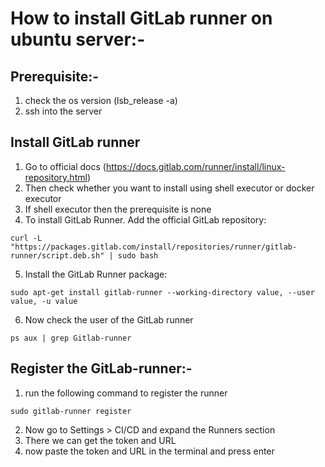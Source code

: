 # How to install GitLab runner on ubuntu server:-

## Prerequisite:-
1. check the os version (lsb_release -a)
2. ssh into the server
## Install GitLab runner
1. Go to official docs (https://docs.gitlab.com/runner/install/linux-repository.html)
2. Then check whether you want to install using shell executor or docker executor
3. If shell executor then the prerequisite is none
4. To install GitLab Runner. Add the official GitLab repository:
```
curl -L "https://packages.gitlab.com/install/repositories/runner/gitlab-runner/script.deb.sh" | sudo bash
```
5. Install the GitLab Runner package:
```
sudo apt-get install gitlab-runner --working-directory value, --user value, -u value
```
6. Now check the user of the GitLab runner
```
ps aux | grep Gitlab-runner
```

## Register the GitLab-runner:-
1. run the following command to register the runner
 ```
sudo gitlab-runner register
```
2. Now go to Settings > CI/CD and expand the Runners section
3. There we can get the token and URL
4. now paste the token and URL in the terminal and press enter
